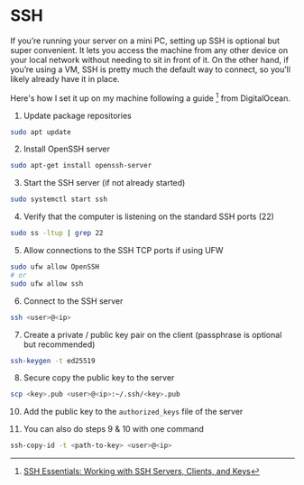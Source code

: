 # SSH
If you’re running your server on a mini PC, setting up SSH is optional but super convenient. It lets you access the machine from any other device on your local network without needing to sit in front of it. On the other hand, if you’re using a VM, SSH is pretty much the default way to connect, so you’ll likely already have it in place.

Here's how I set it up on my machine following a guide [^1] from DigitalOcean.

1. Update package repositories
```sh
sudo apt update
```

2. Install OpenSSH server
```sh
sudo apt-get install openssh-server
```

3. Start the SSH server (if not already started)
```sh
sudo systemctl start ssh
```

4. Verify that the computer is listening on the standard SSH ports (22)
```sh
sudo ss -ltup | grep 22
```

5. Allow connections to the SSH TCP ports if using UFW
```sh
sudo ufw allow OpenSSH
# or
sudo ufw allow ssh
```

6. Connect to the SSH server
```sh
ssh <user>@<ip>
```

7. Create a private / public key pair on the client (passphrase is optional but recommended)
```sh
ssh-keygen -t ed25519
```

8. Secure copy the public key to the server
```sh
scp <key>.pub <user>@<ip>:~/.ssh/<key>.pub
```

10. Add the public key to the `authorized_keys` file of the server

11. You can also do steps 9 & 10 with one command
```sh
ssh-copy-id -t <path-to-key> <user>@<ip>
```

[^1]: [SSH Essentials: Working with SSH Servers, Clients, and Keys](https://www.digitalocean.com/community/tutorials/ssh-essentials-working-with-ssh-servers-clients-and-keys)
